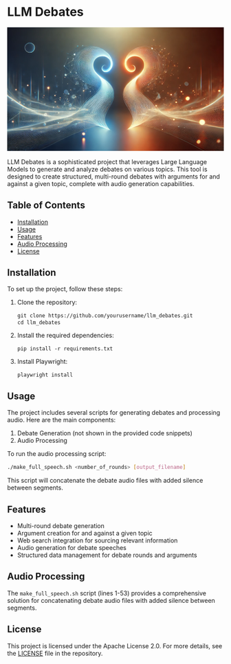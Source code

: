 # LLM Debates

![alt text](image.png)

LLM Debates is a sophisticated project that leverages Large Language Models to generate and analyze debates on various topics. This tool is designed to create structured, multi-round debates with arguments for and against a given topic, complete with audio generation capabilities.

## Table of Contents

- [Installation](#installation)
- [Usage](#usage)
- [Features](#features)
- [Audio Processing](#audio-processing)
- [License](#license)

## Installation

To set up the project, follow these steps:

1. Clone the repository:
   ```
   git clone https://github.com/yourusername/llm_debates.git
   cd llm_debates
   ```

2. Install the required dependencies:
   ```
   pip install -r requirements.txt
   ```

3. Install Playwright:
   ```
   playwright install
   ```

## Usage

The project includes several scripts for generating debates and processing audio. Here are the main components:

1. Debate Generation (not shown in the provided code snippets)
2. Audio Processing

To run the audio processing script:

```bash
./make_full_speech.sh <number_of_rounds> [output_filename]
```

This script will concatenate the debate audio files with added silence between segments.

## Features

- Multi-round debate generation
- Argument creation for and against a given topic
- Web search integration for sourcing relevant information
- Audio generation for debate speeches
- Structured data management for debate rounds and arguments

## Audio Processing

The `make_full_speech.sh` script (lines 1-53) provides a comprehensive solution for concatenating debate audio files with added silence between segments.


## License

This project is licensed under the Apache License 2.0. For more details, see the [LICENSE](LICENSE) file in the repository.

